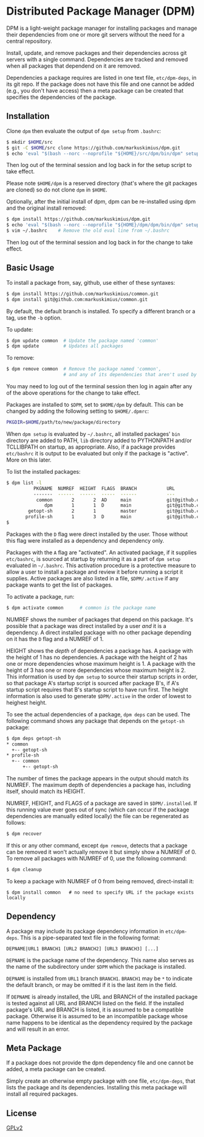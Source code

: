 # Distributed Package Manager (DPM)

DPM is a light-weight package manager for installing packages and manage their dependencies
from one or more git servers without the need for a central repository.

Install, update, and remove packages and their dependencies across git servers with a single command.
Dependencies are tracked and removed when all packages that dependend on it are removed.

Dependencies a package requires are listed in one text file, `etc/dpm-deps`, in its git repo.
If the package does not have this file and one cannot be added (e.g., you don't have access)
then a meta package can be created that specifies the dependencies of the package.

## Installation

Clone `dpm` then evaluate the output of `dpm setup` from `.bashrc`:

```bash
$ mkdir $HOME/src
$ git -C $HOME/src clone https://github.com/markuskimius/dpm.git
$ echo 'eval "$(bash --norc --noprofile "${HOME}/src/dpm/bin/dpm" setup)"' >> ~/.bashrc
```

Then log out of the terminal session and log back in for the setup script to take effect.

Please note `$HOME/dpm` is a reserved directory (that's where the git packages are cloned)
so do not clone `dpm` in `$HOME`.

Optionally, after the initial install of dpm, dpm can be re-installed using dpm and the original install removed:

```bash
$ dpm install https://github.com/markuskimius/dpm.git
$ echo 'eval "$(bash --norc --noprofile "${HOME}/dpm/dpm/bin/dpm" setup)"' >> ~/.bashrc
$ vim ~/.bashrc    # Remove the old eval line from ~/.bashrc
```

Then log out of the terminal session and log back in for the change to take effect.

## Basic Usage

To install a package from, say, github, use either of these syntaxes:

```bash
$ dpm install https://github.com/markuskimius/common.git
$ dpm install git@github.com:markuskimius/common.git
```

By default, the default branch is installed.
To specify a different branch or a tag, use the `-b` option.

To update:

```bash
$ dpm update common  # Update the package named 'common'
$ dpm update         # Updates all packages
```

To remove:

```bash
$ dpm remove common  # Remove the package named 'common',
                     # and any of its dependencies that aren't used by another package
```

You may need to log out of the terminal session
then log in again after any of the above operations for the change to take effect.

Packages are installed to `$DPM`, set to `$HOME/dpm` by default.
This can be changed by adding the following setting to `$HOME/.dpmrc`:

```bash
PKGDIR=$HOME/path/to/new/package/directory
```

When `dpm setup` is evaluated by `~/.bashrc`, all installed packages' `bin` directory are added to PATH,
`lib` directory added to PYTHONPATH and/or TCLLIBPATH on startup, as appropriate.
Also, if a package provides `etc/bashrc` it is output to be evaluated but only if the package is "active".
More on this later.

To list the installed packages:

```bash
$ dpm list -l
          PKGNAME  NUMREF  HEIGHT  FLAGS  BRANCH           URL
          -------  ------  ------  -----  ------           ---
           common       2       2  AD     main             git@github.com:markuskimius/common.git
              dpm       1       1  D      main             git@github.com:markuskimius/dpm.git
        getopt-sh       2       1         master           git@github.com:markuskimius/getopt-sh.git
       profile-sh       1       3  D      main             git@github.com:markuskimius/profile-sh.git
$
```

Packages with the `D` flag were direct installed by the user.
Those without this flag were installed as a dependency and dependency only.

Packages with the `A` flag are "activated".
An activated package, if it supplies `etc/bashrc`, is sourced at startup
by returning it as a part of `dpm setup` evaluated in `~/.bashrc`.
This activation procedure is a protective measure to allow a user to install a package
and review it before running a script it supplies.
Active packages are also listed in a file, `$DPM/.active`
if any package wants to get the list of packages.

To activate a package, run:
```bash
$ dpm activate common      # common is the package name
```

NUMREF shows the number of packages that depend on this package.
It's possible that a package was direct installed by a user *and* it is a dependency.
A direct installed package with no other package depending on it has the `D` flag and a NUMREF of 1.

HEIGHT shows the *depth* of dependencies a package has.
A package with the height of 1 has no dependencies.
A package with the height of 2 has one or more dependencies whose maximum height is 1.
A package with the height of 3 has one or more dependencies whose maximum height is 2.
This information is used by `dpm setup` to source their startup scripts in order,
so that package A's startup script is sourced after package B's,
if A's startup script requires that B's startup script to have run first.
The height information is also used to generate `$DPM/.active` in the order of lowest to heighest height.

To see the actual dependencies of a package, `dpm deps` can be used.
The following command shows any package that depends on the `getopt-sh` package:

```bash
$ dpm deps getopt-sh
* common
  +-- getopt-sh
* profile-sh
  +-- common
      +-- getopt-sh
```

The number of times the package appears in the output should match its NUMREF.
The maximum depth of dependencies a package has, including itself, should match its HEIGHT.

NUMREF, HEIGHT, and FLAGS of a package are saved in `$DPM/.installed`.
If this running value ever goes out of sync
(which can occur if the package dependencies are manually edited locally)
the file can be regenerated as follows:

```bash
$ dpm recover
```

If this or any other command, except `dpm remove`, detects that a package can be removed
it won't actually remove it but simply show a NUMREF of 0.
To remove all packages with NUMREF of 0, use the following command:

```bash
$ dpm cleanup
```

To keep a package with NUMREF of 0 from being removed, direct-install it:

```
$ dpm install common   # no need to specify URL if the package exists locally
```

## Dependency

A package may include its package dependency information in `etc/dpm-deps`.
This is a pipe-separated text file in the following format:

```
DEPNAME|URL1 BRANCH1 [URL2 BRANCH2] [URL3 BRANCH3] [...]
```

`DEPNAME` is the package name of the dependency.  This name also serves as the
name of the subdirectory under `$DPM` which the package is installed.

`DEPNAME` is installed from `URL1` branch `BRANCH1`.
`BRANCH1` may be `*` to indicate the default branch,
or may be omitted if it is the last item in the field.

If `DEPNAME` is already installed,
the URL and BRANCH of the installed package is tested against all URL and BRANCH listed on the field.
If the installed package's URL and BRANCH is listed,
it is assumed to be a compatible package.
Otherwise it is assumed to be an incompatible package whose name happens to be identical
as the dependency required by the package and will result in an error.

## Meta Package

If a package does not provide the dpm dependency file and one cannot be added,
a meta package can be created.

Simply create an otherwise empty package with one file, `etc/dpm-deps`,
that lists the package and its dependencies.
Installing this meta package will install all required packages.

## License

[GPLv2]


[GPLv2]: <https://github.com/markuskimius/dpm/blob/main/LICENSE>

